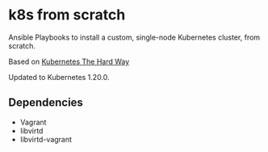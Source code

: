 # k8s from scratch
Ansible Playbooks to install a custom, single-node Kubernetes cluster,
from scratch.

Based on [Kubernetes The Hard Way](https://github.com/kelseyhightower/kubernetes-the-hard-way)

Updated to Kubernetes 1.20.0.

## Dependencies

 - Vagrant
 - libvirtd
 - libvirtd-vagrant
